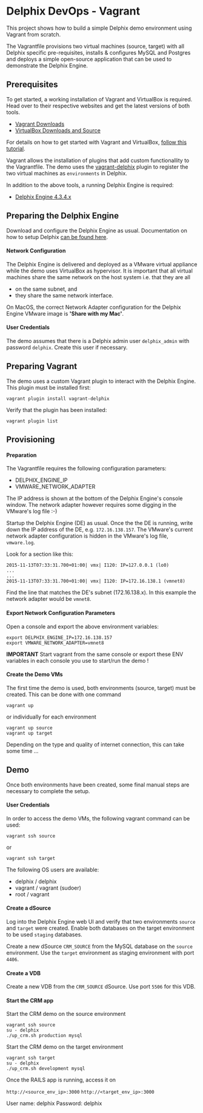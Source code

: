 # Delphix DevOps - Vagrant

This project shows how to build a simple Delphix demo environment using Vagrant from scratch.

The Vagrantfile provisions two virtual machines (source, target) with all Delphix specific pre-requisites, installs & configures MySQL and Postgres and deploys a simple open-source application that can be used to demonstrate the Delphix Engine.

## Prerequisites

To get started, a working installation of Vagrant and VirtualBox is required. Head over to their respective websites and get the latest versions of both tools.

* [Vagrant Downloads](https://www.vagrantup.com/downloads.html)
* [VirtualBox Downloads and Source](https://www.virtualbox.org/wiki/Downloads)

For details on how to get started with Vagrant and VirtualBox, [follow this tutorial](https://docs.vagrantup.com/v2/getting-started/index.html).

Vagrant allows the installation of plugins that add custom functionallity to the Vagrantfile. The demo uses the [vagrant-delphix](https://github.com/mickuehl/vagrant-delphix) plugin to register the two virtual machines as `environments` in Delphix.

In addition to the above tools, a running Delphix Engine is required:

* [Delphix Engine 4.3.4.x](https://download.delphix.com)

## Preparing the Delphix Engine

Download and configure the Delphix Engine as usual. Documentation on how to setup Delphix [can be found here](https://docs.delphix.com).

#### Network Configuration

The Delphix Engine is delivered and deployed as a VMware virtual appliance while the demo uses VirtualBox as hypervisor. It is important that all virtual machines share the same network on the host system i.e. that they are all 

* on the same subnet, and
* they share the same network interface.

On MacOS, the correct Network Adapter configuration for the Delphix Engine VMware image is **'Share with my Mac'**.

#### User Credentials

The demo assumes that there is a Delphix admin user `delphix_admin` with password `delphix`. Create this user if necessary.

## Preparing Vagrant

The demo uses a custom Vagrant plugin to interact with the Delphix Engine. This plugin must be installed first:

	vagrant plugin install vagrant-delphix

Verify that the plugin has been installed:

	vagrant plugin list

## Provisioning

#### Preparation

The Vagrantfile requires the following configuration parameters:

* DELPHIX_ENGINE_IP
* VMWARE_NETWORK_ADAPTER

The IP address is shown at the bottom of the Delphix Engine's console window. The network adapter however requires some digging in the VMware's log file :-)

Startup the Delphix Engine (DE) as usual. Once the the DE is running, write down the IP address of the DE, e.g. `172.16.138.157`. The VMware's current network adapter configuration is hidden in the VMware's log file, `vmware.log`. 

Look for a section like this:

	2015-11-13T07:33:31.700+01:00| vmx| I120: IP=127.0.0.1 (lo0)
	...
	...
	2015-11-13T07:33:31.700+01:00| vmx| I120: IP=172.16.138.1 (vmnet8)
 
Find the line that matches the DE's subnet (172.16.138.x). In this example the network adapter would be `vmnet8`.

#### Export Network Configuration Parameters

Open a console and export the above environment variables:

	export DELPHIX_ENGINE_IP=172.16.138.157
	export VMWARE_NETWORK_ADAPTER=vmnet8

**IMPORTANT**
Start vagrant from the same console or export these ENV variables in each console you use to start/run the demo !

#### Create the Demo VMs

The first time the demo is used, both environments (source, target) must be created. This can be done with one command

	vagrant up

or individually for each environment

	vagrant up source
	vagrant up target

Depending on the type and quality of internet connection, this can take some time ... 

## Demo

Once both environments have been created, some final manual steps are necessary to complete the setup.

#### User Credentials

In order to access the demo VMs, the following vagrant command can be used:

	vagrant ssh source

or

	vagrant ssh target

The following OS users are available:

* delphix / delphix
* vagrant / vagrant (sudoer)
* root / vagrant

#### Create a dSource

Log into the Delphix Engine web UI and verify that two environments `source` and `target` were created. Enable both databases on the target environment to be used `staging` databases.

Create a new dSource `CRM_SOURCE` from the MySQL database on the `source` environment. Use the `target` environment as staging environment with port `4406`.

#### Create a VDB

Create a new VDB from the `CRM_SOURCE` dSource. Use port `5506` for this VDB.

#### Start the CRM app

Start the CRM demo on the source environment

	vagrant ssh source
	su - delphix
	./up_crm.sh production mysql

Start the CRM demo on the target environment

	vagrant ssh target
	su - delphix
	./up_crm.sh development mysql

Once the RAILS app is running, access it on 

`http://<source_env_ip>:3000`
`http://<target_env_ip>:3000`

User name: delphix
Password: delphix
